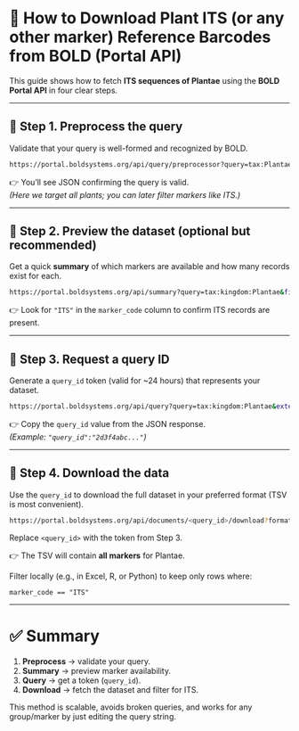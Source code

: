# 📖 How to Download Plant ITS (or any other marker) Reference Barcodes from BOLD (Portal API)

This guide shows how to fetch **ITS sequences of Plantae** using the **BOLD Portal API** in four clear steps.

---

## 🔹 Step 1. Preprocess the query

Validate that your query is well-formed and recognized by BOLD.

```bash
https://portal.boldsystems.org/api/query/preprocessor?query=tax:Plantae
```

👉 You’ll see JSON confirming the query is valid.  
*(Here we target all plants; you can later filter markers like ITS.)*

---

## 🔹 Step 2. Preview the dataset (optional but recommended)

Get a quick **summary** of which markers are available and how many records exist for each.

```bash
https://portal.boldsystems.org/api/summary?query=tax:kingdom:Plantae&fields=marker_code,specimens
```

👉 Look for `"ITS"` in the `marker_code` column to confirm ITS records are present.

---

## 🔹 Step 3. Request a query ID

Generate a `query_id` token (valid for ~24 hours) that represents your dataset.

```bash
https://portal.boldsystems.org/api/query?query=tax:kingdom:Plantae&extent=full
```

👉 Copy the `query_id` value from the JSON response.  
*(Example: `"query_id":"2d3f4abc..."`)*

---

## 🔹 Step 4. Download the data

Use the `query_id` to download the full dataset in your preferred format (TSV is most convenient).

```bash
https://portal.boldsystems.org/api/documents/<query_id>/download?format=tsv
```

Replace `<query_id>` with the token from Step 3.  

👉 The TSV will contain **all markers** for Plantae.  

Filter locally (e.g., in Excel, R, or Python) to keep only rows where:

```
marker_code == "ITS"
```

---

# ✅ Summary

1. **Preprocess** → validate your query.  
2. **Summary** → preview marker availability.  
3. **Query** → get a token (`query_id`).  
4. **Download** → fetch the dataset and filter for ITS.  

This method is scalable, avoids broken queries, and works for any group/marker by just editing the query string.
